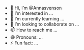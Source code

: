 - 👋 Hi, I’m @Annasvenson
- 👀 I’m interested in ...
- 🌱 I’m currently learning ...
- 💞️ I’m looking to collaborate on ...
- 📫 How to reach me ...
- 😄 Pronouns: ...
- ⚡ Fun fact: ...

<!---
Annasvenson/Annasvenson is a ✨ special ✨ repository because its `README.md` (this file) appears on your GitHub profile.
You can click the Preview link to take a look at your changes.
--->
